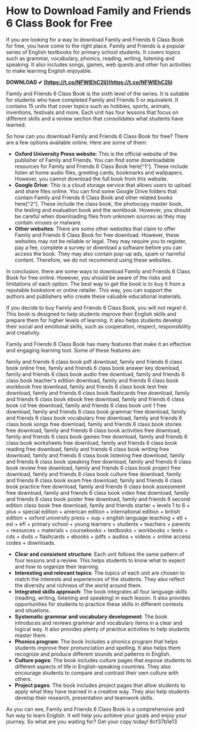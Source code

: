 # How to Download Family and Friends 6 Class Book for Free
 
If you are looking for a way to download Family and Friends 6 Class Book for free, you have come to the right place. Family and Friends is a popular series of English textbooks for primary school students. It covers topics such as grammar, vocabulary, phonics, reading, writing, listening and speaking. It also includes songs, games, web quests and other fun activities to make learning English enjoyable.
 
**DOWNLOAD ✔ [https://t.co/NFWIEhC2lj](https://t.co/NFWIEhC2lj)**


 
Family and Friends 6 Class Book is the sixth level of the series. It is suitable for students who have completed Family and Friends 5 or equivalent. It contains 15 units that cover topics such as hobbies, sports, animals, inventions, festivals and more. Each unit has four lessons that focus on different skills and a review section that consolidates what students have learned.
 
So how can you download Family and Friends 6 Class Book for free? There are a few options available online. Here are some of them:
 
- **Oxford University Press website**: This is the official website of the publisher of Family and Friends. You can find some downloadable resources for Family and Friends 6 Class Book here[^1^]. These include listen at home audio files, greeting cards, bookmarks and wallpapers. However, you cannot download the full book from this website.
- **Google Drive**: This is a cloud storage service that allows users to upload and share files online. You can find some Google Drive folders that contain Family and Friends 6 Class Book and other related books here[^2^]. These include the class book, the photocopy master book, the testing and evaluation book and the workbook. However, you should be careful when downloading files from unknown sources as they may contain viruses or malware.
- **Other websites**: There are some other websites that claim to offer Family and Friends 6 Class Book for free download. However, these websites may not be reliable or legal. They may require you to register, pay a fee, complete a survey or download a software before you can access the book. They may also contain pop-up ads, spam or harmful content. Therefore, we do not recommend using these websites.

In conclusion, there are some ways to download Family and Friends 6 Class Book for free online. However, you should be aware of the risks and limitations of each option. The best way to get the book is to buy it from a reputable bookstore or online retailer. This way, you can support the authors and publishers who create these valuable educational materials.
  
If you decide to buy Family and Friends 6 Class Book, you will not regret it. This book is designed to help students improve their English skills and prepare them for higher levels of learning. It also helps students develop their social and emotional skills, such as cooperation, respect, responsibility and creativity.
 
Family and Friends 6 Class Book has many features that make it an effective and engaging learning tool. Some of these features are:
 
family and friends 6 class book pdf download,  family and friends 6 class book online free,  family and friends 6 class book answer key download,  family and friends 6 class book audio free download,  family and friends 6 class book teacher's edition download,  family and friends 6 class book workbook free download,  family and friends 6 class book test free download,  family and friends 6 class book flashcards free download,  family and friends 6 class book ebook free download,  family and friends 6 class book cd free download,  family and friends 6 class book unit 1 free download,  family and friends 6 class book grammar free download,  family and friends 6 class book vocabulary free download,  family and friends 6 class book songs free download,  family and friends 6 class book stories free download,  family and friends 6 class book activities free download,  family and friends 6 class book games free download,  family and friends 6 class book worksheets free download,  family and friends 6 class book reading free download,  family and friends 6 class book writing free download,  family and friends 6 class book listening free download,  family and friends 6 class book speaking free download,  family and friends 6 class book review free download,  family and friends 6 class book project free download,  family and friends 6 class book culture free download,  family and friends 6 class book exam free download,  family and friends 6 class book practice free download,  family and friends 6 class book assessment free download,  family and friends 6 class book video free download,  family and friends 6 class book poster free download,  family and friends 6 second edition class book free download,  family and friends starter + levels 1 to 6 + plus + special edition + american edition + international edition + british edition + oxford university press + oup + english language teaching + elt + esl + efl + primary school + young learners + students + teachers + parents + resources + materials + coursebooks + textbooks + workbooks + tests + cds + dvds + flashcards + ebooks + pdfs + audios + videos + online access codes + downloads.

- **Clear and consistent structure**: Each unit follows the same pattern of four lessons and a review. This helps students to know what to expect and how to organize their learning.
- **Interesting and relevant topics**: The topics of each unit are chosen to match the interests and experiences of the students. They also reflect the diversity and richness of the world around them.
- **Integrated skills approach**: The book integrates all four language skills (reading, writing, listening and speaking) in each lesson. It also provides opportunities for students to practice these skills in different contexts and situations.
- **Systematic grammar and vocabulary development**: The book introduces and reviews grammar and vocabulary items in a clear and logical way. It also provides plenty of practice activities to help students master them.
- **Phonics program**: The book includes a phonics program that helps students improve their pronunciation and spelling. It also helps them recognize and produce different sounds and patterns in English.
- **Culture pages**: The book includes culture pages that expose students to different aspects of life in English-speaking countries. They also encourage students to compare and contrast their own culture with others.
- **Project pages**: The book includes project pages that allow students to apply what they have learned in a creative way. They also help students develop their research, presentation and teamwork skills.

As you can see, Family and Friends 6 Class Book is a comprehensive and fun way to learn English. It will help you achieve your goals and enjoy your journey. So what are you waiting for? Get your copy today!
 8cf37b1e13
 
